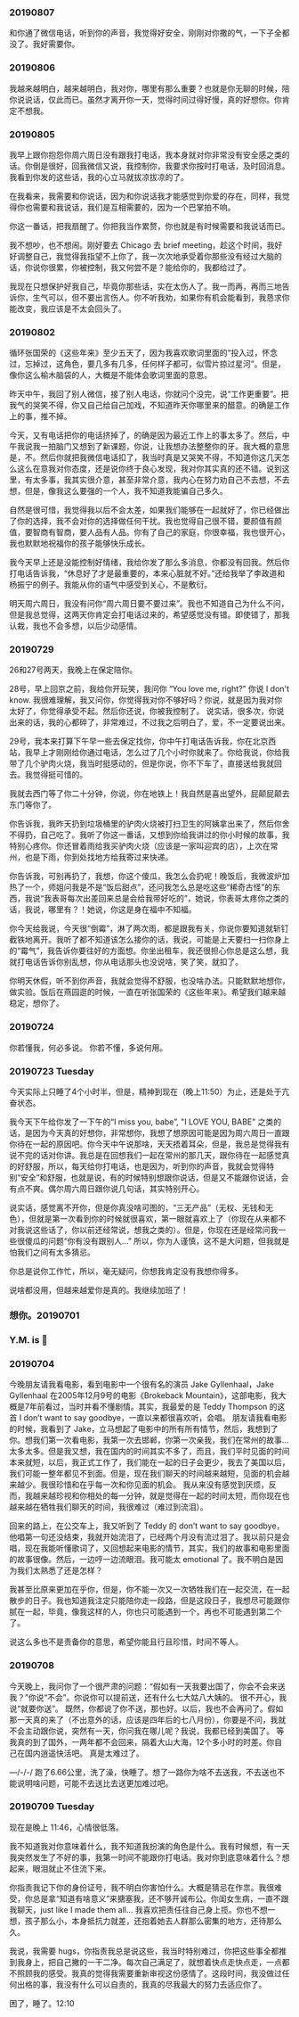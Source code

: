 ### 20190807
和你通了微信电话，听到你的声音，我觉得好安全，刚刚对你撒的气，一下子全都没了。我好需要你。

### 20190806
我越来越明白，越来越明白，我对你，哪里有那么重要？也就是你无聊的时候，陪你说说话，仅此而已。虽然才离开你一天，觉得时间过得好慢，真的好想你。你肯定不想我。


### 20190805
我早上跟你抱怨你周六周日没有跟我打电话，我本身就对你非常没有安全感之类的话。你倒是很好，回我微信又说，我控制你，我要求你按时打电话，及时回消息。我看到你发的这些话，我的心立马就拔凉拔凉的了。

在我看来，我需要和你说话，因为和你说话我才能感觉到你爱的存在，同样，我觉得你也需要和我说话，我们是互相需要的，因为一个巴掌拍不响。

你这一番话，把我扇醒了。你把我当作累赘，你也就是有时候需要和我说话而已。

我不想吵，也不想闹。刚好要去 Chicago 去 brief meeting，趁这个时间，我好好调整自己，我觉得我指望不上你了，我一次次地承受着你那些没有经过大脑的话，你说你很累，你被控制，我又何尝不是？能给你的，我都给过了。

我现在只想保护好我自己，毕竟你那些话，实在太伤人了。我一而再，再而三地告诉你，生气可以，但不要出言伤人。你不听我劝，如果你有机会能看到，我恳求你能改变，我应该是不太会回头了。



### 20190802
循环张国荣的《这些年来》至少五天了，因为我喜欢歌词里面的“投入过，怀念过，忘掉过，这角色，要几多有几多，任何样子都可，似雪片掠过星河”。但是，像你这么榆木脑袋的人，大概是不能体会歌词里面的意思。

昨天中午，我回了别人微信，接了别人电话，你就问个没完，说“工作更重要”。把我气的哭笑不得，你又自己给自己加戏，不知道昨天你哪里来的醋意。的确是工作上的事，推不掉。

今天，又有电话把你的电话挤掉了，的确是因为最近工作上的事太多了。然后，中午我说我一拍脑门又想到了新课题，你说，让我想办法整整你的牙。我大概的意思是，不。然后你就把我微信电话扣了，我当时真是又哭笑不得，不知道你这几天怎么这么在意我对你态度，还是说你终于良心发现，我对你其实真的还不错。说到这里，有太多事，我其实很介意，甚至非常介意，我内心在努力劝自己不去想，不去想，但是，像我这么要强的一个人，我不知道我能骗自己多久。

自然是很可惜，我觉得我以后不会太差，如果我们能够在一起就好了，你已经做出了你的选择，我不会对你的选择做任何干扰。我也觉得自己很不错，要颜值有颜值，要智商有智商，要人品有人品。你有了自己的家庭，你很幸福，我也很开心，我也默默地祝福你的孩子能够快乐成长。

我今天早上还是没能控制好情绪，我给你发了那么多消息，你都没有回我。然后你打电话告诉我，“休息好了才是最重要的，本来心脏就不好。”还给我举了李政道和杨振宁的例子。我能从你的语气中感受到关心，不是敷衍。

明天周六周日，我没有问你“周六周日要不要过来”。我也不知道自己为什么不问，但是我总觉得，这两天你肯定会打电话过来的，希望感觉没有错。即使错了，那我认栽，我也不会多想，以后少动感情。

### 20190729
26和27号两天，我晚上在保定陪你。

28号，早上回京之前，我给你开玩笑，我问你 “You love me, right?” 你说 I don't know. 我很难理解，我又问你，你觉得我对你不够好吗？你说，就是因为我对你太好了，你觉得承受不起。然后你还说，你被我控制了。
说实话，很多次，你说出来的话，我的心都碎了，非常难过，不过我之后明白了，爱，不一定要说出来。

29号，我本来打算下午早一些去保定找你，你中午打电话告诉我，你在北京西站，我早上才刚刚给你通过电话，怎么过了几个小时你就来了。你给我说，你给我带了几个驴肉火烧，我当时挺感动的，但是你说，你不下车了，直接送给我就回去。我觉得挺可惜的。

我就去西门等了你二十分钟，你说，你在地铁上！我自然是喜出望外，屁颠屁颠去东门等你了。

你告诉我，我昨天扔到垃圾桶里的驴肉火烧被打扫卫生的阿姨拿出来了，然后你舍不得扔，自己吃了。我听了你这一番话，又想到你给我讲过的你小时候的故事，我特别心疼你。你还冒着雨给我买驴肉火烧（应该是一家叫迎宾的店），上次在常州，也是下雨，你到处找地方给我寄过来快递。

你告诉我，可别再扔了，我想，你这个傻瓜，我怎么会扔呢！晚饭后，我微波炉加热了一个，师姐问我是不是“饭后甜点”，还问我怎么总是吃这些“稀奇古怪”的东西，我说“我表哥每次出差回来总是会给我带好吃的”，她说，你表哥太疼你之类的话，我说，哪里有？！她说，你这是身在福中不知福。

你今天给我说，今天很“倒霉”，淋了两次雨，都是跟我有关，你说你要知道就斩钉截铁地离开。我听了都不知道该怎么接你的话，我说，可能是上天要扫一扫你身上的“霉气”，我告诉你要往好的方面想。你坐出租车，我还很担心你总是这么想，我就打电话告诉你别乱想，你从电话那头也没说啥，笑了笑，就扣了。

你明天休假，听不到你声音，我就会觉得不舒服，也没啥办法。只能默默地想你，做实验。饭后在燕园逛的时候，一直在听张国荣的《这些年来》。希望我们越来越稳定，想你了。

### 20190724
你若懂我，何必多说。
你若不懂，多说何用。

### 20190723 Tuesday
今天实际上只睡了4个小时半，但是，精神到现在（晚上11:50）为止，还是处于亢奋状态。

我今天下午给你发了一下午的“I miss you, babe”, "I LOVE YOU, BABE" 之类的话，是因为今天真的好想你，非常想你，我想了想原因可能是因为周六周日一直跟你待在一起的原因吧。你今天中午说那啥，天天捂着耳朵，但是，我总是觉得我有说不完的话对你讲。我总是在回想我们一起在常州的那几天，跟你待在一起感觉真的好舒服，所以，每天给你打电话，也是因为，听到你的声音，我就会觉得特别“安全”和舒服，也就是说，有的时候特别想跟你说话，但是又不能跟你说话，会有点不爽。偶尔周六周日跟你说几句话，其实特别开心。

说实话，感觉离不开你，但是你真没啥可图的，“三无产品”（无权、无钱和无色），但就是第一次看到你的时候就很喜欢，第一眼就喜欢上了（你现在从来都不对我说这些话了，你以前还经常说，想我之类的）。但是，你现在还是经常问我一些很傻瓜的问题“你有没有跟别人...” 所以，你为人谨慎，这不是大问题，但我就是怕我们之间有太多猜忌。

你总是说你工作忙，所以，毫无疑问，你想我肯定没有我想你得多。

说啥都没用，但越来越爱你是真的。我继续加班了！

### 想你。20190701
### Y.M. is :pig:
### 20190704
今晚朋友请我看电影，看到电影中一个很有名的演员 Jake Gyllenhaal，Jake Gyllenhaal 在2005年12月9号的电影《Brokeback Mountain》，这部电影，我大概是7年前看过，当时并看不懂剧情。其实，我最爱的是 Teddy Thompson 的这首 I don’t want to say goodbye，一直以来都很喜欢听，会唱。
朋友请我看电影的时候，我看到了 Jake，立马想起了电影中的所有所有情节，然后，我想到了你。想我们第一次看电影，我第一次去邯郸，你第一次亲我，我们在常州的故事… 太多太多。但是我又想，我在国内的时间其实不多了，而且，我们平时见面的时间本来就短，以后，我正式工作了，我们能在一起的日子会更少，我去了美国以后，我们可能一整年都见不到面。但是，现在我们聊天的时间越来越短，见面的机会越来越少。我很珍惜和在乎每一次和你见面的机会。
我从来没有感觉到厌烦，反而，我越来越珍视和你相处的每一分钟，就是觉得在一起的时间太短，而你现在也越来越在牺牲我们聊天的时间，我很难过（难过到流泪）。

回来的路上，在公交车上，我又听到了 Teddy 的  don’t want to say goodbye，他唱第一句还没结束，我就开始流泪了，已经两个月没有流过泪了。我以前只是会唱，现在我能听懂歌词了，又回想起来电影的情节，其实，我们的故事和电影里面的故事很像。然后，一边哼一边流眼泪。我可能太 emotional 了。我不明白是因为我们太熟悉了还是怎样？

我甚至比原来更加在乎你，但是，你不能一次又一次牺牲我们在一起交流，在一起散步的日子。我也知道我注定只能陪你走一段路，但是这段日子，我想尽可能跟你腻在一起，毕竟，像我这样的人，你也只可能遇到一个，再也不可能遇到第二个了。

说这么多也不是责备你的意思，希望你能且行且珍惜，时间不等人。 




### 20190708
今天晚上，我问你了一个很严肃的问题：“假如有一天我要出国了，你会不会来送我？”你说“不会”。你说你可以提前送，还有什么七大姑八大姨的。
很不开心，我说“就要你送”。
既然，你都说了你不送，那也好。以后，我也不会再问了。假如那一天真的来了（不出意外的话，应该是四年后的七八月份），你要是不问，我就不会主动跟你说，突然有一天，你问我在哪儿呢？我说，我都已经到美国了。
等我真的到了国外，一两年都不会回来，隔着大山大海，12个多小时的时差。你自己在国内逍遥快活吧。
真是太难过了。

—/-/-/
跑了6.66公里，洗了澡，快睡了。想了一路你为啥不去送我，不去送也不能说明啥问题，可能不去送比去送更加难过吧。

### 20190709 Tuesday 
现在是晚上 11:46，心情很低落。

我不知道我对你意味着什么，我不知道我扮演的角色是什么。我有时候想，有一天我突然发生了不好的事，我第一时间不能跟你打电话。我对你到底意味着什么？想起来，眼泪就止不住流下来。

你指责我记下你的身份证号，我不明白你害怕什么。大概是猜忌在作祟。我很难受，你总是拿“知道有啥意义”来搪塞我，还不够开诚布公。你闺女生病，一直不跟我聊天，just like I made them all... 我喜欢把责任往自己身上揽。你也不想一想，孩子那么小，本身抵抗力就差，还抱着她去人群那么密集的地方，还待那么久。

我说，我需要 hugs，你指责我总是说这些，我当时特别难过，你把这些事全都推到我身上，把自己撇的一干二净。每次自己满足了，就想着快点走快点走，一点都不照顾我的感受。我真的觉得我需要重新审视这份感情了。这段时间，我没做过任何出格的事，我没有什么可以自责的，我真的尽我最大的努力去适应你了。

困了，睡了。12:10

